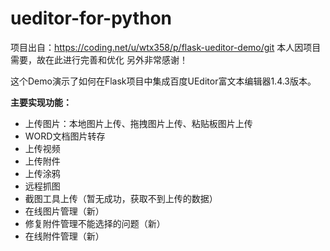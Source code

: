# ueditor-for-python

项目出自：https://coding.net/u/wtx358/p/flask-ueditor-demo/git
本人因项目需要，故在此进行完善和优化
另外非常感谢！

这个Demo演示了如何在Flask项目中集成百度UEditor富文本编辑器1.4.3版本。


**主要实现功能：**

- 上传图片：本地图片上传、拖拽图片上传、粘贴板图片上传
- WORD文档图片转存
- 上传视频
- 上传附件
- 上传涂鸦
- 远程抓图
- 截图工具上传（暂无成功，获取不到上传的数据）
- 在线图片管理（新）
- 修复附件管理不能选择的问题（新）
- 在线附件管理（新）

